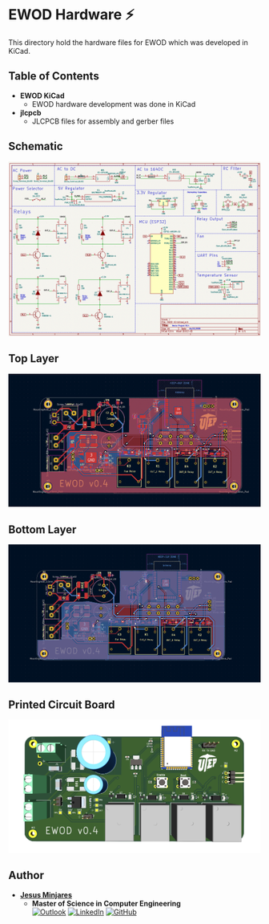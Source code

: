 # **EWOD Hardware** :zap:
This directory hold the hardware files for EWOD which was developed in KiCad.

## **Table of Contents**
* **EWOD KiCad**
  * EWOD hardware development was done in KiCad
* **jlcpcb**
  * JLCPCB files for assembly and gerber files

## **Schematic**
<img src="../images/EWOD_schematic.png">

## **Top Layer**
<img src="../images/EWOD_top_layer.png">

## **Bottom Layer**
<img src="../images/EWOD_bottom_layer.png">

## **Printed Circuit Board**
<img src="../images/EWOD_pcb.png">


## **Author**
* [**Jesus Minjares**](https://github.com/jminjares4)<br>
  * **Master of Science in Computer Engineering**<br>
[![Outlook](https://img.shields.io/badge/Microsoft_Outlook-0078D4?style=for-the-badge&logo=microsoft-outlook&logoColor=white&style=flat)](mailto:jminjares4@miners.utep.edu) 
[![LinkedIn](https://img.shields.io/badge/LinkedIn-0077B5?style=for-the-badge&logo=linkedin&logoColor=white&style=flat)](https://www.linkedin.com/in/jesus-minjares-157a21195/) [![GitHub](https://img.shields.io/badge/GitHub-100000?style=for-the-badge&logo=github&logoColor=white&style=flat)](https://github.com/jminjares4)
